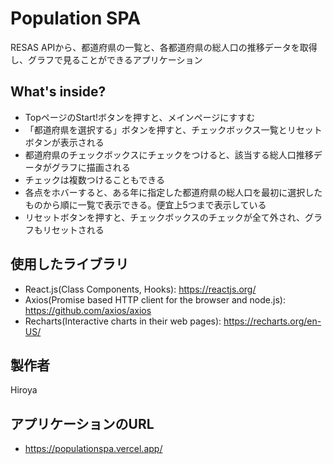 # Population SPA
RESAS APIから、都道府県の一覧と、各都道府県の総人口の推移データを取得し、グラフで見ることができるアプリケーション

## What's inside?
- TopページのStart!ボタンを押すと、メインページにすすむ
- 「都道府県を選択する」ボタンを押すと、チェックボックス一覧とリセットボタンが表示される
- 都道府県のチェックボックスにチェックをつけると、該当する総人口推移データがグラフに描画される
- チェックは複数つけることもできる
- 各点をホバーすると、ある年に指定した都道府県の総人口を最初に選択したものから順に一覧で表示できる。便宜上5つまで表示している
- リセットボタンを押すと、チェックボックスのチェックが全て外され、グラフもリセットされる

## 使用したライブラリ

- React.js(Class Components, Hooks): https://reactjs.org/
- Axios(Promise based HTTP client for the browser and node.js): https://github.com/axios/axios
- Recharts(Interactive charts in their web pages): https://recharts.org/en-US/


## 製作者
Hiroya

## アプリケーションのURL

- https://populationspa.vercel.app/
